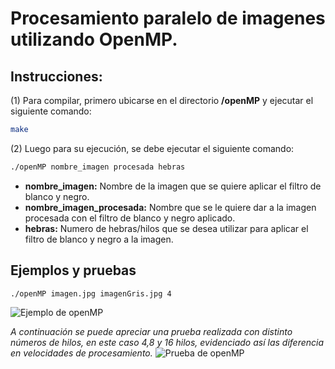 # Procesamiento paralelo de imagenes utilizando OpenMP.

## Instrucciones:

(1) Para compilar, primero ubicarse en el directorio **/openMP** y ejecutar el siguiente comando:

```bash
make
```

(2) Luego para su ejecución, se debe ejecutar el siguiente comando:

```bash
./openMP nombre_imagen procesada hebras
```
* **nombre_imagen:** Nombre de la imagen que se quiere aplicar el filtro de blanco y negro.
* **nombre_imagen_procesada:** Nombre que se le quiere dar a la imagen procesada con el filtro de blanco y negro aplicado.
* **hebras:** Numero de hebras/hilos que se desea utilizar para aplicar el filtro de blanco y negro a la imagen.

## Ejemplos y pruebas

```bash
./openMP imagen.jpg imagenGris.jpg 4
```

![Ejemplo de openMP](https://i.imgur.com/Z9t0HVh.png)

_A continuación se puede apreciar una prueba realizada con distinto números de hilos, en este caso 4,8 y 16 hilos, evidenciado así las diferencia en velocidades de procesamiento._
![Prueba de openMP](https://i.imgur.com/nKzBvd4.png)

